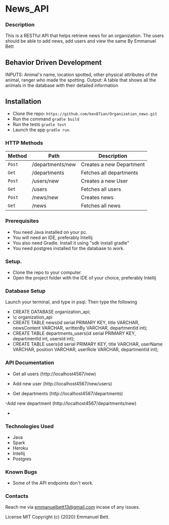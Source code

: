 # News_API

### Description
This is a RESTful API that helps retrieve news for an organization. The users should be able to add news, add users and view the same
By Emmanuel Bett

## Behavior Driven Development
INPUTS: Animal's name, location spotted, other physical attributes of the animal, ranger who made the spotting. Output: A table that shows all the animals in the database with their detailed information

## Installation

* Clone the repo: `https://github.com/kev87ian/Organization_news.git`
* Run the command `gradle build`
* Run the tests `gradle test`
* Launch the app `gradle run`.

### HTTP Methods

| Method | Path                  | Description               |
| ---    | ---                   | ---                       |
| `Post` | /departments/new      | Creates a new Department  |
| `Get`  | /departments          | Fetches all departments   | |
| `Post` | /users/new            | Creates a new User        |
| `Get`  | /users                | Fetches all users         |
| `Post` | /news/new             | Creates news              |
| `Get`  | /news                 | Fetches all news          |

### Prerequisites

- You need Java installed on your pc.
- You will need an IDE, preferably Intellij
- You also need Gradle. Install it using "sdk install gradle"
- You need postgres installed for the database to work.

### Setup.

- Clone the repo to your computer.
- Open the project folder with the IDE of your choice, preferably Intellij

### Database Setup
Launch your terminal, and type in psql. Then type the following

   - CREATE DATABASE organization_api;
   - \c organization_api
   - CREATE TABLE news(id serial PRIMARY KEY, title VARCHAR, newsContent VARCHAR, writtenBy VARCHAR, departmentId int);
   - CREATE TABLE departments_users(id serial PRIMARY KEY, departmentId int, usersId int);
   - CREATE TABLE users(id serial PRIMARY KEY, title VARCHAR, userName VARCHAR, position VARCHAR, userRole VARCHAR, departmentId int);
   
### API Documentation
- Get all users 
   (http://localhost4567/new)

- Add new user
   (http://localhost4567/new/users)
   
 - Get departments
   (http://localhost4567/departments)
 
 -Add new department
 (http://localhost4567/departments/new)

   
 - 
### Technologies Used
* Java
* Spark
* Heroku
* Intellij 
* Postgres  
 
 ### Known Bugs
 - Some of the API endpoints don't work.
### Contacts
Reach me via emmanuelbett13@gmail.com incase of any issues.

License
MIT Copyright (c) {2020} Emmanuel Bett.
